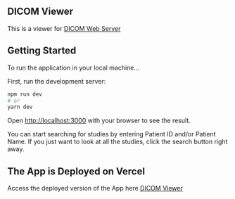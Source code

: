 ## DICOM Viewer

This is a viewer for [DICOM Web Server](https://www.dicomserver.co.uk/)

## Getting Started

To run the application in your local machine...

First, run the development server:

```bash
npm run dev
# or
yarn dev
```

Open [http://localhost:3000](http://localhost:3000) with your browser to see the result.

You can start searching for studies by entering Patient ID and/or Patient Name. If you just want to look at all the studies, click the search button right away.

## The App is Deployed on Vercel

Access the deployed version of the App here [DICOM Viewer](https://dicom-viewer-xi.vercel.app/)
